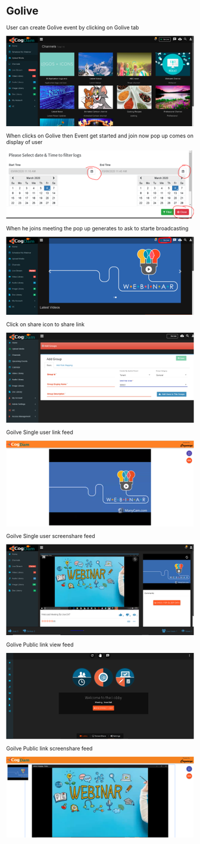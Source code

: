 # Golive

User can create Golive event by clicking on Golive tab 

![](.gitbook/assets/image%20%2835%29.png)

When clicks on Golive then Event get started and join now pop up comes on display of user

![](.gitbook/assets/image%20%28187%29.png)

When he joins meeting the pop up generates to ask to starte broadcasting 

![](.gitbook/assets/image%20%2832%29.png)

Click on share icon to share  link

![](.gitbook/assets/image%20%2815%29.png)

Goilve Single user link feed

![](.gitbook/assets/image%20%28129%29.png)

Goilve Single user screenshare feed

![](.gitbook/assets/microsoftteams-image-3.png)

Golive Public link view feed

![](.gitbook/assets/image%20%28138%29.png)

Goilve Public link screenshare feed

![](.gitbook/assets/microsoftteams-image-4.png)











